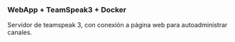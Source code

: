 
### WebApp + TeamSpeak3 + Docker

Servidor de teamspeak 3, con conexión a página web para autoadministrar canales. 
